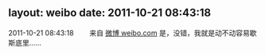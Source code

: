 layout: weibo
date: 2011-10-21 08:43:18
---
<meta name="referrer" content="no-referrer" />

2011-10-21 08:43:18  &nbsp;&nbsp;&nbsp;&nbsp;&nbsp;&nbsp; 来自 <a href="http://weibo.com/" rel="nofollow">微博 weibo.com</a>
是，没错，我就是动不动容易歇斯底里…… ​​​
